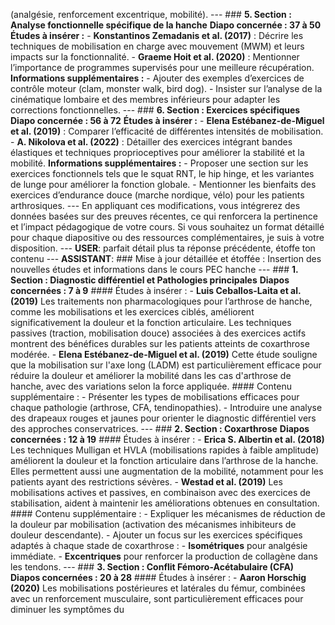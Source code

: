 (analgésie, renforcement excentrique, mobilité). --- ### **5. Section : Analyse fonctionnelle spécifique de la hanche** **Diapo concernée : 37 à 50** **Études à insérer :** - **Konstantinos Zemadanis et al. (2017)** : Décrire les techniques de mobilisation en charge avec mouvement (MWM) et leurs impacts sur la fonctionnalité. - **Graeme Hoit et al. (2020)** : Mentionner l’importance de programmes supervisés pour une meilleure récupération. **Informations supplémentaires :** - Ajouter des exemples d’exercices de contrôle moteur (clam, monster walk, bird dog). - Insister sur l’analyse de la cinématique lombaire et des membres inférieurs pour adapter les corrections fonctionnelles. --- ### **6. Section : Exercices spécifiques** **Diapo concernée : 56 à 72** **Études à insérer :** - **Elena Estébanez-de-Miguel et al. (2019)** : Comparer l’efficacité de différentes intensités de mobilisation. - **A. Nikolova et al. (2022)** : Détailler des exercices intégrant bandes élastiques et techniques proprioceptives pour améliorer la stabilité et la mobilité. **Informations supplémentaires :** - Proposer une section sur les exercices fonctionnels tels que le squat RNT, le hip hinge, et les variantes de lunge pour améliorer la fonction globale. - Mentionner les bienfaits des exercices d’endurance douce (marche nordique, vélo) pour les patients arthrosiques. --- En appliquant ces modifications, vous intégrerez des données basées sur des preuves récentes, ce qui renforcera la pertinence et l’impact pédagogique de votre cours. Si vous souhaitez un format détaillé pour chaque diapositive ou des ressources complémentaires, je suis à votre disposition. --- **USER**: parfait détail plus ta réponse précédente, étoffe ton contenu --- **ASSISTANT**: ### Mise à jour détaillée et étoffée : Insertion des nouvelles études et informations dans le cours PEC hanche --- ### **1. Section : Diagnostic différentiel et Pathologies principales** **Diapos concernées : 7 à 9** #### Études à insérer : - **Luis Ceballos-Laita et al. (2019)** Les traitements non pharmacologiques pour l’arthrose de hanche, comme les mobilisations et les exercices ciblés, améliorent significativement la douleur et la fonction articulaire. Les techniques passives (traction, mobilisation douce) associées à des exercices actifs montrent des bénéfices durables sur les patients atteints de coxarthrose modérée. - **Elena Estébanez-de-Miguel et al. (2019)** Cette étude souligne que la mobilisation sur l'axe long (LADM) est particulièrement efficace pour réduire la douleur et améliorer la mobilité dans les cas d'arthrose de hanche, avec des variations selon la force appliquée. #### Contenu supplémentaire : - Présenter les types de mobilisations efficaces pour chaque pathologie (arthrose, CFA, tendinopathies). - Introduire une analyse des drapeaux rouges et jaunes pour orienter le diagnostic différentiel vers des approches conservatrices. --- ### **2. Section : Coxarthrose** **Diapos concernées : 12 à 19** #### Études à insérer : - **Erica S. Albertin et al. (2018)** Les techniques Mulligan et HVLA (mobilisations rapides à faible amplitude) améliorent la douleur et la fonction articulaire dans l’arthrose de la hanche. Elles permettent aussi une augmentation de la mobilité, notamment pour les patients ayant des restrictions sévères. - **Westad et al. (2019)** Les mobilisations actives et passives, en combinaison avec des exercices de stabilisation, aident à maintenir les améliorations obtenues en consultation. #### Contenu supplémentaire : - Expliquer les mécanismes de réduction de la douleur par mobilisation (activation des mécanismes inhibiteurs de douleur descendante). - Ajouter un focus sur les exercices spécifiques adaptés à chaque stade de coxarthrose : - **Isométriques** pour analgésie immédiate. - **Excentriques** pour renforcer la production de collagène dans les tendons. --- ### **3. Section : Conflit Fémoro-Acétabulaire (CFA)** **Diapos concernées : 20 à 28** #### Études à insérer : - **Aaron Horschig (2020)** Les mobilisations postérieures et latérales du fémur, combinées avec un renforcement musculaire, sont particulièrement efficaces pour diminuer les symptômes du